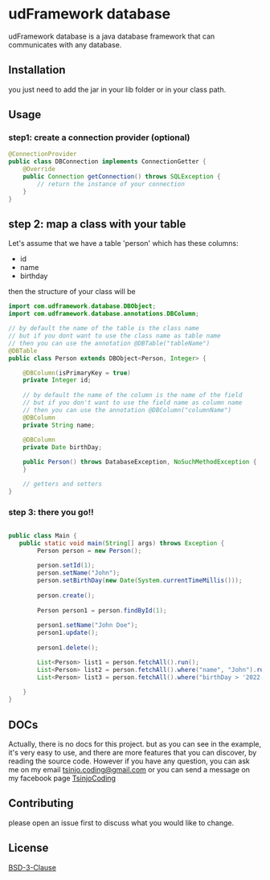 # udFramework database

udFramework database is a java database framework that can communicates with any database.

## Installation

you just need to add the jar in your lib folder or in your class path.

## Usage

### step1: create a connection provider (optional)

```java
@ConnectionProvider
public class DBConnection implements ConnectionGetter {
    @Override
    public Connection getConnection() throws SQLException {
        // return the instance of your connection
    }
}
```
## step 2: map a class with your table
Let's assume that we have a table 'person' which has these columns:
- id
- name
- birthday

then the structure of your class will be

```java
import com.udframework.database.DBObject;
import com.udframework.database.annotations.DBColumn;

// by default the name of the table is the class name
// but if you dont want to use the class name as table name
// then you can use the annotation @DBTable("tableName")
@DBTable
public class Person extends DBObject<Person, Integer> {

    @DBColumn(isPrimaryKey = true)
    private Integer id;
    
    // by default the name of the column is the name of the field
    // but if you don't want to use the field name as column name
    // then you can use the annotation @DBColumn("columnName")
    @DBColumn
    private String name;
    
    @DBColumn
    private Date birthDay;

    public Person() throws DatabaseException, NoSuchMethodException {
    }

    // getters and setters
}
```

### step 3: there you go!!

```java

public class Main {
   public static void main(String[] args) throws Exception {
        Person person = new Person();
        
        person.setId(1);
        person.setName("John");
        person.setBirthDay(new Date(System.currentTimeMillis()));
        
        person.create();
        
        Person person1 = person.findById(1);
        
        person1.setName("John Doe");
        person1.update();
        
        person1.delete();

        List<Person> list1 = person.fetchAll().run();
        List<Person> list2 = person.fetchAll().where("name", "John").run();
        List<Person> list3 = person.fetchAll().where("birthDay > '2022-12-30'").run();
        
    }
}
```

## DOCs

Actually, there is no docs for this project.
but as you can see in the example, it's very easy to use,
and there are more features that you can discover, by reading the source code.
However if you have any question, you can ask me on my email
[tsinjo.coding@gmail.com](mailto:tsinjo.coding@gmail.com)
or you can send a message on my facebook page [TsinjoCoding](https://www.facebook.com/profile.php?id=100088985565445)

## Contributing

please open an issue first to discuss what you would like to change.

## License

[BSD-3-Clause](https://opensource.org/licenses/BSD-3-Clause)
